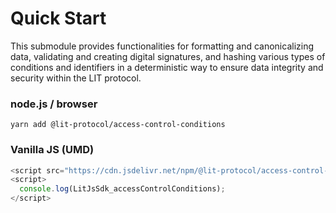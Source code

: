 # Quick Start

This submodule provides functionalities for formatting and canonicalizing data, validating and creating digital signatures, and hashing various types of conditions and identifiers in a deterministic way to ensure data integrity and security within the LIT protocol.

### node.js / browser

```
yarn add @lit-protocol/access-control-conditions
```

### Vanilla JS (UMD)

```js
<script src="https://cdn.jsdelivr.net/npm/@lit-protocol/access-control-conditions-vanilla/access-control-conditions.js"></script>
<script>
  console.log(LitJsSdk_accessControlConditions);
</script>
```

